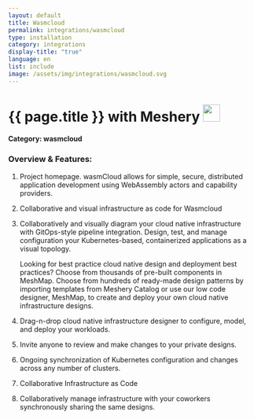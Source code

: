 ```yaml
---
layout: default
title: Wasmcloud
permalink: integrations/wasmcloud
type: installation
category: integrations
display-title: "true"
language: en
list: include
image: /assets/img/integrations/wasmcloud.svg
---
```


<h1>{{ page.title }} with Meshery <img src="{{ page.image }}" style="width: 35px; height: 35px;" /></h1>


#### Category: wasmcloud

### Overview & Features:
1. Project homepage. wasmCloud allows for simple, secure, distributed application development using WebAssembly actors and capability providers.

2. Collaborative and visual infrastructure as code for Wasmcloud

4. 
    Collaboratively and visually diagram your cloud native infrastructure with GitOps-style pipeline integration. Design, test, and manage configuration your Kubernetes-based, containerized applications as a visual topology.



    Looking for best practice cloud native design and deployment best practices? Choose from thousands of pre-built components in MeshMap. Choose from hundreds of ready-made design patterns by importing templates from Meshery Catalog or use our low code designer, MeshMap, to create and deploy your own cloud native infrastructure designs.



5. Drag-n-drop cloud native infrastructure designer to configure, model, and deploy your workloads.

6. Invite anyone to review and make changes to your private designs.

7. Ongoing synchronization of Kubernetes configuration and changes across any number of clusters.

8. Collaborative Infrastructure as Code

9. Collaboratively manage infrastructure with your coworkers synchronously sharing the same designs.

